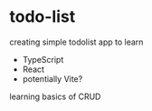 # todo-list

creating simple todolist app to learn

- TypeScript
- React
- potentially Vite?

learning basics of CRUD
